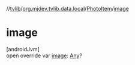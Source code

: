 //[tvlib](../../../index.md)/[org.mjdev.tvlib.data.local](../index.md)/[PhotoItem](index.md)/[image](image.md)

# image

[androidJvm]\
open override var [image](image.md): [Any](https://kotlinlang.org/api/latest/jvm/stdlib/kotlin/-any/index.html)?
